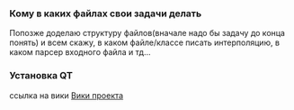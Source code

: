 ### Кому в каких файлах свои задачи делать

Попозже доделаю структуру файлов(вначале надо бы задачу до конца понять) и всем скажу, в каком файле/классе писать интерполяцию, в каком парсер входного файла и тд...

### Установка QT
ссылка на вики [Вики проекта](https://gitlab.ugatu.su/simple_solver/solver/wikis/home)